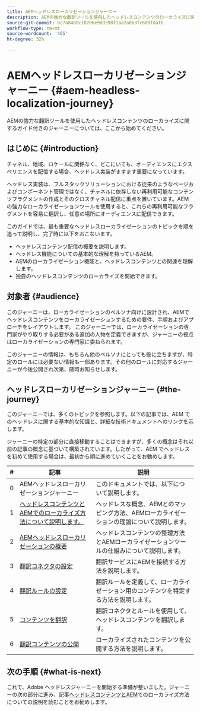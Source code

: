 ```yaml
---
title: AEMヘッドレスローカリゼーションジャーニー
description: AEMの強力な翻訳ツールを使用したヘッドレスコンテンツのローカライズに関するガイド付きのジャーニーについては、ここから始めてください。
source-git-commit: bc7a8460c10706e9dd398f1aa2a0b3fc608fdafb
workflow-type: tm+mt
source-wordcount: '465'
ht-degree: 32%

---
```


# AEMヘッドレスローカリゼーションジャーニー {#aem-headless-localization-journey}

AEMの強力な翻訳ツールを使用したヘッドレスコンテンツのローカライズに関するガイド付きのジャーニーについては、ここから始めてください。

## はじめに {#introduction}

チャネル、地域、ロケールに関係なく、どこにいても、オーディエンスにエクスペリエンスを配信する場合、ヘッドレス実装がますます重要になっています。

ヘッドレス実装は、フルスタックソリューションにおける従来のようなページおよびコンポーネント管理ではなく、チャネルに依存しない再利用可能なコンテンツフラグメントの作成とそのクロスチャネル配信に重点を置いています。AEMの強力なローカライゼーションツールを使用すると、これらの再利用可能なフラグメントを容易に翻訳し、任意の場所にオーディエンスに配信できます。

このガイドでは、最も重要なヘッドレスローカライゼーションのトピックを順を追って説明し、完了時に以下をおこないます。

* ヘッドレスコンテンツ配信の概要を説明します。
* ヘッドレス機能についての基本的な理解を持っているAEM。
* AEMのローカライゼーション機能と、ヘッドレスコンテンツとの関連を理解します。
* 独自のヘッドレスコンテンツのローカライズを開始できます。

## 対象者 {#audience}

このジャーニーは、ローカライゼーションのペルソナ向けに設計され、AEMでヘッドレスコンテンツをローカライゼーションするための要件、手順およびアプローチをレイアウトします。 このジャーニーでは、ローカライゼーションの専門家がやり取りする必要がある追加の人物を定義できますが、ジャーニーの視点はローカライゼーションの専門家に委ねられます。

このジャーニーの情報は、もちろん他のペルソナにとっても役に立ちますが、特定のロールには必要ない情報も一部あります。その他のロールに対応するジャーニーが今後公開され次第、随時お知らせします。

## ヘッドレスローカリゼーションジャーニー {#the-journey}

このジャーニーでは、多くのトピックを参照します。以下の記事では、AEM でのヘッドレスに関する基本的な知識と、詳細な技術ドキュメントへのリンクを示します。

ジャーニーの特定の部分に直接移動することはできますが、多くの概念はそれ以前の記事の概念に基づいて構築されています。したがって、AEM でヘッドレスを初めて使用する場合は、最初から順に進めていくことをお勧めします。

| # | 記事 | 説明 |
|---|---|---|
| 0 | AEMヘッドレスローカリゼーションジャーニー | このドキュメントでは、以下について説明します。 |
| 1 | [ヘッドレスコンテンツとAEMでのローカライズ方法について説明します。](learn-about.md) | ヘッドレスな概念、AEMとのマッピング方法、AEMローカライゼーションの理論について説明します。 |
| 2 | [AEMヘッドレスローカリゼーションの概要](getting-started.md) | ヘッドレスコンテンツの整理方法とAEMローカライゼーションツールの仕組みについて説明します。 |
| 3 | [翻訳コネクタの設定](configure-connector.md) | 翻訳サービスにAEMを接続する方法を説明します。 |
| 4 | [翻訳ルールの設定](translation-rules.md) | 翻訳ルールを定義して、ローカライゼーション用のコンテンツを特定する方法を説明します。 |
| 5 | [コンテンツを翻訳](translate-content.md) | 翻訳コネクタとルールを使用して、ヘッドレスコンテンツを翻訳します。 |
| 6 | [翻訳コンテンツの公開](publish-content.md) | ローカライズされたコンテンツを公開する方法を説明します。 |

## 次の手順 {#what-is-next}

これで、Adobe ヘッドレスジャーニーを開始する準備が整いました。ジャーニーの次の部分に進み、記事[ヘッドレスコンテンツとAEM](learn-about.md)でのローカライズ方法についての説明を読むことをお勧めします。
